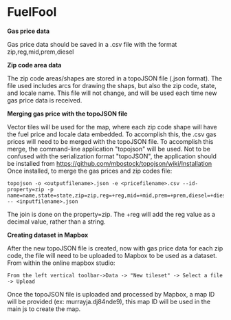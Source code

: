 # FuelFool


<b>Gas price data</b>

Gas price data should be saved in a .csv file with the format zip,reg,mid,prem,diesel

<b>Zip code area data</b>

The zip code areas/shapes are stored in a topoJSON file (.json format).  The file used includes arcs for drawing the shaps, 
but also the zip code, state, and locale name.  This file will not change, and will be used each time new gas price data is
received.

<b>Merging gas price with the topoJSON file</b>

Vector tiles will be used for the map, where each zip code shape will have the fuel price and locale data embedded. To accomplish
this, the .csv gas prices will need to be merged with the topoJSON file.  To accomplish this merge, the command-line application "topojson"
will be used.  Not to be confused with the serialization format "topoJSON", the application should be installed from https://github.com/mbostock/topojson/wiki/Installation
Once installed, to merge the gas prices and zip codes file:

	topojson -o <outputfilename>.json -e <pricefilename>.csv --id-property=zip -p name=name,state=state,zip=zip,reg=+reg,mid=+mid,prem=+prem,diesel=+diesel -- <inputfilename>.json
	
The join is done on the property=zip. The +reg will add the reg value as a decimal value, rather than a string.

<b>Creating dataset in Mapbox</b>

After the new topoJSON file is created, now with gas price data for each zip code, the file will need to be uploaded to Mapbox to be used as a dataset.
From within the online mapbox studio:  
	
	From the left vertical toolbar->Data -> "New tileset" -> Select a file -> Upload
	
Once the topoJSON file is uploaded and processed by Mapbox, a map ID will be provided (ex: murrayja.dj84nde9), this map ID will be used in the main js to create the map.
